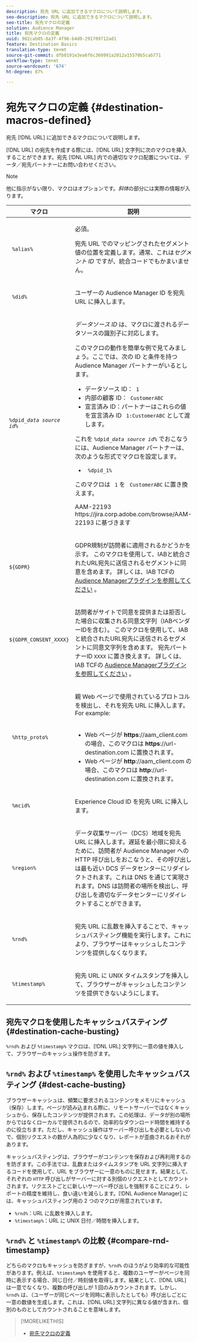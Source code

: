 ```yaml
---
description: 宛先 URL に追加できるマクロについて説明します。
seo-description: 宛先 URL に追加できるマクロについて説明します。
seo-title: 宛先マクロの定義
solution: Audience Manager
title: 宛先マクロの定義
uuid: 982cab05-8a3f-4f96-b4d0-291709712ad1
feature: Destination Basics
translation-type: tm+mt
source-git-commit: dfb0191e3ea6f6c360991a2012a15570b5cab771
workflow-type: tm+mt
source-wordcount: '674'
ht-degree: 87%

---
```



# 宛先マクロの定義 {#destination-macros-defined}

宛先 [!DNL URL] に追加できるマクロについて説明します。

<!-- destination-macros.xml -->

[!DNL URL] の宛先を作成する際には、[!DNL URL] 文字列に次のマクロを挿入することができます。宛先 [!DNL URL] 内での適切なマクロ配置については、データ／宛先パートナーにお問い合わせください。

>[!NOTE]
>
>他に指示がない限り、マクロはオプションです。*斜体*&#x200B;の部分には実際の情報が入ります。

<table id="table_2C532EFB9DAE41B08714753EBD7DFB05"> 
 <thead> 
  <tr> 
   <th colname="col1" class="entry"> マクロ </th> 
   <th colname="col2" class="entry"> 説明 </th> 
  </tr> 
 </thead>
 <tbody> 
  <tr> 
   <td colname="col1"> <p> <code> %alias%</code> </p> </td> 
   <td colname="col2"> <p>必須。 </p> <p>宛先 URL でのマッピングされたセグメント値の位置を定義します。通常、これは<i>セグメント ID</i> ですが、統合コードでもかまいません。 </p> </td> 
  </tr> 
  <tr> 
   <td colname="col1"> <p> <code> %did%</code> </p> </td> 
   <td colname="col2"> <p>ユーザーの <span class="keyword">Audience Manager</span> ID を宛先 URL に挿入します。 </p> </td> 
  </tr> 
  <tr> 
   <td colname="col1"> <p> <code>%dpid_<i>data source id</i>%</code> </p> </td> 
   <td colname="col2"> <p><i> データソース ID</i> は、マクロに渡されるデータソースの識別子に対応します。 </p> <p>このマクロの動作を簡単な例で見てみましょう。ここでは、次の ID と条件を持つ <span class="keyword">Audience Manager</span> パートナーがいるとします。 </p> 
    <ul id="ul_697508B437EB4090B121AFA5D519AFBE"> 
     <li id="li_32D9F72A7D1543A892DC7E1529E98A96">データソース ID：<code> 1</code> </li> 
     <li id="li_099F5B63D2244B5AADA9B26CB6152E6B">内部の顧客 ID：<code> CustomerABC</code> </li> 
     <li id="li_0D9FE501C16444DDB388C8E934E5A8C6">宣言済み ID：パートナーはこれらの値を宣言済み ID <code> 1:CustomerABC</code> として渡します。 </li> 
    </ul> <p>これを <code>%dpid_<i>data source id</i>%</code> でおこなうには、<span class="keyword">Audience Manager</span> パートナーは、次のような形式でマクロを設定します。 </p> 
    <ul class="simplelist"> 
     <li> <code> %dpid_1%</code> </li> 
    </ul> <p>このマクロは <code> 1</code> を <code> CustomerABC</code> に置き換えます。 </p> <p> 
     <draft-comment>
       AAM-22193 https://jira.corp.adobe.com/browse/AAM-22193 に基づきます 
     </draft-comment> </p> </td> 
  </tr> 
  <tr>
    <td><p><code>${GDPR}</code></p></td>
    <td><p>GDPR規制が訪問者に適用されるかどうかを示す。 このマクロを使用して、IABと統合されたURL宛先に送信されるセグメントに同意を含めます。 詳しくは、IAB TCFの <a href="../../overview/data-security-and-privacy/aam-iab-plugin.md">Audience Managerプラグインを参照してください</a> 。</p></td>
  </tr>
   <tr>
    <td><code>${GDPR_CONSENT_XXXX}</code></p></td>
    <td><p>訪問者がサイトで同意を提供または拒否した場合に収集される同意文字列（IABベンダーIDを含む）。 このマクロを使用して、IABと統合されたURL宛先に送信されるセグメントに同意文字列を含めます。 宛先パートナーID <code>XXXX</code> に置き換えます。 詳しくは、IAB TCFの <a href="../../overview/data-security-and-privacy/aam-iab-plugin.md">Audience Managerプラグインを参照してください</a> 。 </p></td>
  </tr>
  <tr> 
   <td colname="col1"> <p><code> %http_proto%</code> </p> </td> 
   <td colname="col2"> <p>親 Web ページで使用されているプロトコルを検出し、それを宛先 URL に挿入します。For example:
     <br> 
     <ul id="ul_026F56EC46E94D9EB1153557C0F65325"> 
      <li id="li_B41EF140CC274CB68FE7213DD8B908C0">Web ページが <b>https</b>://aam_client.com の場合、このマクロは <b>https</b>://url-destination.com に置換されます。 </li> 
      <li id="li_BDCD6EA69B004A92BA6981952341BD77">Web ページが <b>http</b>://aam_client.com の場合、このマクロは <b>http</b>://url-destination.com に置換されます。 </li> 
     </ul> </p> </td> 
  </tr> 
  <tr> 
   <td colname="col1"> <p><code> %mcid%</code> </p> </td> 
   <td colname="col2"> <p><span class="keyword">Experience Cloud</span> ID を宛先 URL に挿入します。 </p> </td> 
  </tr> 
  <tr> 
   <td colname="col1"> <p><code> %region%</code> </p> </td> 
   <td colname="col2"> <p><span class="wintitle">データ収集サーバー（DCS）</span>地域を宛先 URL に挿入します。遅延を最小限に抑えるために、訪問者が <span class="keyword">Audience Manager</span> への HTTP 呼び出しをおこなうと、その呼び出しは最も近い <span class="wintitle">DCS</span> データセンターにリダイレクトされます。これは DNS を通じて実現されます。DNS は訪問者の場所を検出し、呼び出しを適切なデータセンターにリダイレクトすることができます。 </p> </td> 
  </tr> 
  <tr> 
   <td colname="col1"> <p> <code> %rnd%</code> </p> </td> 
   <td colname="col2"> <p>宛先 URL に乱数を挿入することで、キャッシュバスティング機能を実行します。これにより、ブラウザーはキャッシュしたコンテンツを提供しなくなります。 </p> </td> 
  </tr> 
  <tr> 
   <td colname="col1"> <p> <code> %timestamp%</code> </p> </td> 
   <td colname="col2"> <p>宛先 URL に UNIX タイムスタンプを挿入して、ブラウザーがキャッシュしたコンテンツを提供できないようにします。 </p> </td> 
  </tr> 
 </tbody> 
</table>

## 宛先マクロを使用したキャッシュバスティング {#destination-cache-busting}

`%rnd%` および `%timestamp%` マクロは、[!DNL URL] 文字列に一意の値を挿入して、ブラウザーのキャッシュ操作を防ぎます。

## `%rnd%` および `%timestamp%` を使用したキャッシュバスティング {#dest-cache-busting}

<!-- c_dest_cache_busting.xml -->

ブラウザーキャッシュは、頻繁に要求されるコンテンツをメモリにキャッシュ（保存）します。ページが読み込まれる際に、リモートサーバーではなくキャッシュから、保存したコンテンツが提供されます。この処理は、データが別の場所からではなくローカルで提供されるので、効率的なダウンロード時間を維持するのに役立ちます。ただし、キャッシュ操作はサーバー呼び出しを必要としないので、個別リクエストの数が人為的に少なくなり、レポートが歪曲されるおそれがあります。

キャッシュバスティングは、ブラウザーがコンテンツを保存および再利用するのを防ぎます。この手法では、乱数またはタイムスタンプを URL 文字列に挿入するコードを使用して、URL をブラウザーに一意のものに見せます。結果として、それぞれの `HTTP` 呼び出しがサーバーに対する別個のリクエストとしてカウントされます。リクエストごとに新しいサーバー呼び出しを強制することにより、レポートの精度を維持し、食い違いを減らします。[!DNL Audience Manager] には、キャッシュバスティング用の 2 つのマクロが用意されています。

* `%rnd%`：URL に乱数を挿入します。
* `%timestamp%`：URL に UNIX 日付／時間を挿入します。

## `%rnd%` と `%timestamp%` の比較 {#compare-rnd-timestamp}

どちらのマクロもキャッシュを防ぎますが、`%rnd%` のほうがより効率的な可能性があります。例えば、`%timestamp%` を使用すると、複数のユーザーがページを同時に表示する場合、同じ日付／時刻値を取得します。結果として、[!DNL URL] は一意でなくなり、複数の呼び出しが 1 回のみカウントされます。しかし、`%rnd%` は、（ユーザーが同じページを同時に表示したとしても）呼び出しごとに一意の数値を生成します。これは、[!DNL URL] 文字列に異なる値が含まれ、個別のものとしてカウントされることを意味します。

>[!MORELIKETHIS]
>
>* [宛先マクロの定義](../../features/destinations/destination-macros.md#destination-macros-defined)